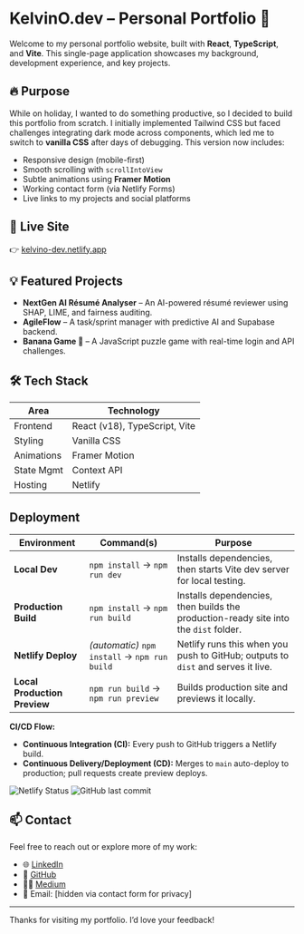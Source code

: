 # KelvinO.dev – Personal Portfolio 💼

Welcome to my personal portfolio website, built with **React**, **TypeScript**, and **Vite**. This single-page application showcases my background, development experience, and key projects.

## 🔥 Purpose

While on holiday, I wanted to do something productive,  so I decided to build this portfolio from scratch. I initially implemented Tailwind CSS but faced challenges integrating dark mode across components, which led me to switch to **vanilla CSS** after days of debugging. This version now includes:

- Responsive design (mobile-first)
- Smooth scrolling with `scrollIntoView`
- Subtle animations using **Framer Motion**
- Working contact form (via Netlify Forms)
- Live links to my projects and social platforms

## 🚀 Live Site

👉 [kelvino-dev.netlify.app](https://kelvino-dev.netlify.app)

## 💡 Featured Projects

- **NextGen AI Résumé Analyser** – An AI-powered résumé reviewer using SHAP, LIME, and fairness auditing.
- **AgileFlow** – A task/sprint manager with predictive AI and Supabase backend.
- **Banana Game 🍌** – A JavaScript puzzle game with real-time login and API challenges.

## 🛠️ Tech Stack

| Area           | Technology                      |
|----------------|----------------------------------|
| Frontend       | React (v18), TypeScript, Vite    |
| Styling        | Vanilla CSS                     |
| Animations     | Framer Motion                   |
| State Mgmt     | Context API                     |
| Hosting        | Netlify                         |

## Deployment

| Environment  | Command(s)                            | Purpose |
|--------------|---------------------------------------|---------|
| **Local Dev** | `npm install` → `npm run dev`          | Installs dependencies, then starts Vite dev server for local testing. |
| **Production Build** | `npm install` → `npm run build` | Installs dependencies, then builds the production-ready site into the `dist` folder. |
| **Netlify Deploy** | *(automatic)* `npm install` → `npm run build` | Netlify runs this when you push to GitHub; outputs to `dist` and serves it live. |
| **Local Production Preview** | `npm run build` → `npm run preview` | Builds production site and previews it locally. |

**CI/CD Flow:**  
- **Continuous Integration (CI):** Every push to GitHub triggers a Netlify build.  
- **Continuous Delivery/Deployment (CD):** Merges to `main` auto-deploy to production; pull requests create preview deploys.

![Netlify Status](https://api.netlify.com/api/v1/badges/kelvino-dev.netlify.app/deploy-status)
![GitHub last commit](https://netlify.png/github/last-commit/1Kelv/kelvino-dev)

## 📫 Contact

Feel free to reach out or explore more of my work:

- 🌐 [LinkedIn](https://www.linkedin.com/in/kelvinosupo/)
- 🐙 [GitHub](https://github.com/1Kelv)
- ✍🏾 [Medium](https://medium.com/@kelvinosupo)
- 📧 Email: [hidden via contact form for privacy]

---

Thanks for visiting my portfolio. I’d love your feedback!


